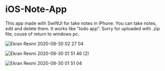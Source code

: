 # iOS-Note-App
This app made with SwiftUI for take notes in iPhone. You can take notes, edit and delete them. It works like "todo app". 
Sorry for uploaded with .zip file, couse of return to windows pc. 

![Ekran Resmi 2020-08-30 02 27 04](https://user-images.githubusercontent.com/53935759/116749745-0f6b0980-aa0a-11eb-9ba6-d0859a1d6a97.png)

![Ekran Resmi 2020-08-30 01 51 46 (2)](https://user-images.githubusercontent.com/53935759/116750191-c10a3a80-aa0a-11eb-9b0e-b4b3728a500b.png)

![Ekran Resmi 2020-08-30 01 51 04](https://user-images.githubusercontent.com/53935759/116750208-c6678500-aa0a-11eb-8d07-9b9ff0d4d11b.png)
